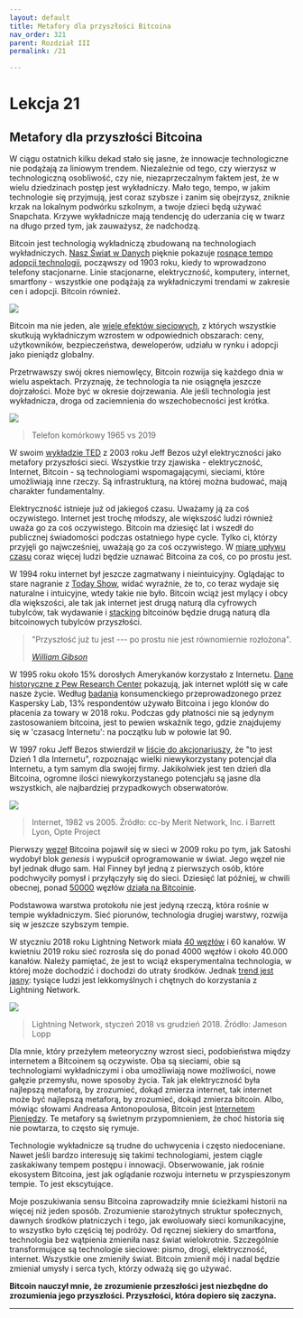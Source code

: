 ```yaml
---
layout: default
title: Metafory dla przyszłości Bitcoina
nav_order: 321
parent: Rozdział III
permalink: /21

---
```


# Lekcja 21

## Metafory dla przyszłości Bitcoina

W ciągu ostatnich kilku dekad stało się jasne, że innowacje technologiczne nie podążają za liniowym trendem. Niezależnie od tego, czy wierzysz w technologiczną osobliwość, czy nie, niezaprzeczalnym faktem jest, że w wielu dziedzinach postęp jest wykładniczy. Mało tego, tempo, w jakim technologie się przyjmują, jest coraz szybsze i zanim się obejrzysz, zniknie krzak na lokalnym podwórku szkolnym, a twoje dzieci będą używać Snapchata. Krzywe wykładnicze mają tendencję do uderzania cię w twarz na długo przed tym, jak zauważysz, że nadchodzą. 

Bitcoin jest technologią wykładniczą zbudowaną na technologiach wykładniczych. [Nasz Świat w Danych](https://ourworldindata.org) pięknie pokazuje [rosnące tempo adopcji technologii](https://www.visualcapitalist.com/rising-speed-technological-adoption/), począwszy od 1903 roku, kiedy to wprowadzono telefony stacjonarne. Linie stacjonarne, elektryczność, komputery, internet, smartfony - wszystkie one podążają za wykładniczymi trendami w zakresie cen i adopcji. Bitcoin również.

![](https://21lessons.com/assets/images/tech-adoption.png)

Bitcoin ma nie jeden, ale [wiele efektów sieciowych](https://www.thrivenotes.com/the-7-network-effects-of-bitcoin/), z których wszystkie skutkują wykładniczym wzrostem w odpowiednich obszarach: ceny, użytkowników, bezpieczeństwa, deweloperów, udziału w rynku i adopcji jako pieniądz globalny.

Przetrwawszy swój okres niemowlęcy, Bitcoin rozwija się każdego dnia w wielu aspektach. Przyznaję, że technologia ta nie osiągnęła jeszcze dojrzałości. Może być w okresie dojrzewania. Ale jeśli technologia jest wykładnicza, droga od zaciemnienia do wszechobecności jest krótka.

![](https://21lessons.com/assets/images/mobile-phone.png)
> Telefon komórkowy 1965 vs 2019

W swoim [wykładzie TED](https://www.ted.com/talks/jeff_bezos_the_electricity_metaphor_for_the_web_s_future) z 2003 roku Jeff Bezos użył elektryczności jako metafory przyszłości sieci. Wszystkie trzy zjawiska - elektryczność, Internet, Bitcoin - są technologiami wspomagającymi, sieciami, które umożliwiają inne rzeczy. Są infrastrukturą, na której można budować, mają charakter fundamentalny.

Elektryczność istnieje już od jakiegoś czasu. Uważamy ją za coś oczywistego. Internet jest trochę młodszy, ale większość ludzi również uważa go za coś oczywistego. Bitcoin ma dziesięć lat i wszedł do publicznej świadomości podczas ostatniego hype cycle. Tylko ci, którzy przyjęli go najwcześniej, uważają go za coś oczywistego. W [miarę upływu czasu](https://en.wikipedia.org/wiki/Lindy_effect) coraz więcej ludzi będzie uznawać Bitcoina za coś, co po prostu jest.

W 1994 roku internet był jeszcze zagmatwany i nieintuicyjny. Oglądając to stare nagranie z [Today Show](https://www.youtube.com/watch?v=UlJku_CSyNg), widać wyraźnie, że to, co teraz wydaje się naturalne i intuicyjne, wtedy takie nie było. Bitcoin wciąż jest mylący i obcy dla większości, ale tak jak internet jest drugą naturą dla cyfrowych tubylców, tak wydawanie i [stacking](https://twitter.com/hashtag/stackingsats) bitcoinów będzie drugą naturą dla bitcoinowych tubylców przyszłości.

> "Przyszłość już tu jest --- po prostu nie jest równomiernie rozłożona".
> 
> *[William Gibson](https://www.npr.org/2018/10/22/1067220/the-science-in-science-fiction?t=1643891023345)*

W 1995 roku około 15% dorosłych Amerykanów korzystało z Internetu. [Dane historyczne z Pew Research Center](https://www.pewresearch.org/internet/2014/02/27/part-1-how-the-internet-has-woven-itself-into-american-life/) pokazują, jak internet wplótł się w całe nasze życie. Według [badania](https://www.kaspersky.com/blog/money-report-2018/) konsumenckiego przeprowadzonego przez Kaspersky Lab, 13% respondentów używało Bitcoina i jego klonów do płacenia za towary w 2018 roku. Podczas gdy płatności nie są jedynym zastosowaniem bitcoina, jest to pewien wskaźnik tego, gdzie znajdujemy się w 'czasacg Internetu': na początku lub w połowie lat 90.

W 1997 roku Jeff Bezos stwierdził w [liście do akcjonariuszy](http://media.corporate-ir.net/media_files/irol/97/97664/reports/Shareholderletter97.pdf), że "to jest Dzień 1 dla Internetu", rozpoznając wielki niewykorzystany potencjał dla Internetu, a tym samym dla swojej firmy. Jakikolwiek jest ten dzień dla Bitcoina, ogromne ilości niewykorzystanego potencjału są jasne dla wszystkich, ale najbardziej przypadkowych obserwatorów.

![](https://21lessons.com/assets/images/internet-evolution-black-dates.png)
> Internet, 1982 vs 2005. Źródło: cc-by Merit Network, Inc. i Barrett Lyon, Opte Project

Pierwszy [węzeł](https://en.bitcoin.it/wiki/Genesis_block) Bitcoina pojawił się w sieci w 2009 roku po tym, jak Satoshi wydobył blok *genesis* i wypuścił oprogramowanie w świat. Jego węzeł nie był jednak długo sam. Hal Finney był jedną z pierwszych osób, które podchwyciły pomysł i przyłączyły się do sieci. Dziesięć lat później, w chwili obecnej, ponad [50000](https://luke.dashjr.org/programs/bitcoin/files/charts/software.html) węzłów [działa na Bitcoinie](https://twitter.com/halfin/status/1110302988?lang=en).

Podstawowa warstwa protokołu nie jest jedyną rzeczą, która rośnie w tempie wykładniczym. Sieć piorunów, technologia drugiej warstwy, rozwija się w jeszcze szybszym tempie.

W styczniu 2018 roku Lightning Network miała [40 węzłów](https://bitcoinist.com/bitcoin-lightning-network-mainnet-nodes/) i 60 kanałów. W kwietniu 2019 roku sieć rozrosła się do ponad 4000 węzłów i około 40.000 kanałów. Należy pamiętać, że jest to wciąż eksperymentalna technologia, w której może dochodzić i dochodzi do utraty środków. Jednak [trend jest jasny](https://twitter.com/lopp/status/1077200836072296449): tysiące ludzi jest lekkomyślnych i chętnych do korzystania z Lightning Network.

![](https://21lessons.com/assets/images/lnd-growth-lopp-black.png)
> Lightning Network, styczeń 2018 vs grudzień 2018. Źródło: Jameson Lopp

Dla mnie, który przeżyłem meteoryczny wzrost sieci, podobieństwa między internetem a Bitcoinem są oczywiste. Oba są sieciami, obie są technologiami wykładniczymi i oba umożliwiają nowe możliwości, nowe gałęzie przemysłu, nowe sposoby życia. Tak jak elektryczność była najlepszą metaforą, by zrozumieć, dokąd zmierza internet, tak internet może być najlepszą metaforą, by zrozumieć, dokąd zmierza bitcoin. Albo, mówiąc słowami Andreasa Antonopoulosa, Bitcoin jest [Internetem Pieniędzy](https://theinternetofmoney.info). Te metafory są świetnym przypomnieniem, że choć historia się nie powtarza, to często się rymuje.

Technologie wykładnicze są trudne do uchwycenia i często niedoceniane. Nawet jeśli bardzo interesuję się takimi technologiami, jestem ciągle zaskakiwany tempem postępu i innowacji. Obserwowanie, jak rośnie ekosystem Bitcoina, jest jak oglądanie rozwoju internetu w przyspieszonym tempie. To jest ekscytujące.

Moje poszukiwania sensu Bitcoina zaprowadziły mnie ścieżkami historii na więcej niż jeden sposób. Zrozumienie starożytnych struktur społecznych, dawnych środków płatniczych i tego, jak ewoluowały sieci komunikacyjne, to wszystko było częścią tej podróży. Od ręcznej siekiery do smartfona, technologia bez wątpienia zmieniła nasz świat wielokrotnie. Szczególnie transformujące są technologie sieciowe: pismo, drogi, elektryczność, internet. Wszystkie one zmieniły świat. Bitcoin zmienił mój i nadal będzie zmieniał umysły i serca tych, którzy odważą się go używać.

**Bitcoin nauczył mnie, że zrozumienie przeszłości jest niezbędne do zrozumienia jego przyszłości. Przyszłości, która dopiero się zaczyna.**

---